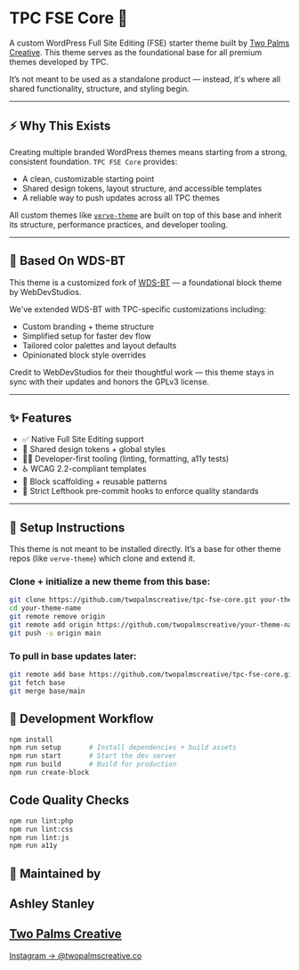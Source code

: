 # TPC FSE Core 🌴

A custom WordPress Full Site Editing (FSE) starter theme built by [Two Palms Creative](https://twopalmscreative.co). This theme serves as the foundational base for all premium themes developed by TPC.

It’s not meant to be used as a standalone product — instead, it's where all shared functionality, structure, and styling begin.

---

## ⚡ Why This Exists

Creating multiple branded WordPress themes means starting from a strong, consistent foundation. `TPC FSE Core` provides:

- A clean, customizable starting point
- Shared design tokens, layout structure, and accessible templates
- A reliable way to push updates across all TPC themes

All custom themes like [`verve-theme`](https://github.com/twopalmscreative/verve-theme) are built on top of this base and inherit its structure, performance practices, and developer tooling.

---

## 🧱 Based On WDS-BT

This theme is a customized fork of [WDS-BT](https://github.com/WebDevStudios/WDS-BT) — a foundational block theme by WebDevStudios.

We've extended WDS-BT with TPC-specific customizations including:

- Custom branding + theme structure
- Simplified setup for faster dev flow
- Tailored color palettes and layout defaults
- Opinionated block style overrides

Credit to WebDevStudios for their thoughtful work — this theme stays in sync with their updates and honors the GPLv3 license.

---

## ✨ Features

- ✅ Native Full Site Editing support
- 🎨 Shared design tokens + global styles
- 🧑‍💻 Developer-first tooling (linting, formatting, a11y tests)
- ♿ WCAG 2.2-compliant templates
- 🧰 Block scaffolding + reusable patterns
- 🚫 Strict Lefthook pre-commit hooks to enforce quality standards

---

## 🔧 Setup Instructions

This theme is not meant to be installed directly. It’s a base for other theme repos (like `verve-theme`) which clone and extend it.

### Clone + initialize a new theme from this base:

```bash
git clone https://github.com/twopalmscreative/tpc-fse-core.git your-theme-name
cd your-theme-name
git remote remove origin
git remote add origin https://github.com/twopalmscreative/your-theme-name.git
git push -u origin main 
```

### To pull in base updates later:

```bash
git remote add base https://github.com/twopalmscreative/tpc-fse-core.git
git fetch base
git merge base/main
```

## 📁 Development Workflow

```bash
npm install
npm run setup       # Install dependencies + build assets
npm run start       # Start the dev server
npm run build       # Build for production
npm run create-block
```

## Code Quality Checks

```bash
npm run lint:php
npm run lint:css
npm run lint:js
npm run a11y
```

## 👋 Maintained by

Ashley Stanley
---
[Two Palms Creative](https://twopalmscreative.co)
---
[Instagram → @twopalmscreative.co](https://instagram.com/twopalmscreative.co)